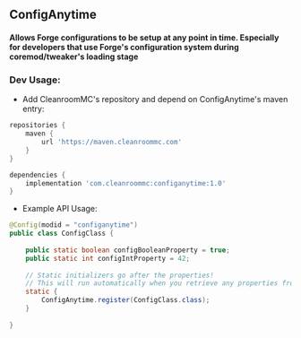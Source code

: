 ## ConfigAnytime

#### Allows Forge configurations to be setup at any point in time. Especially for developers that use Forge's configuration system during coremod/tweaker's loading stage


### Dev Usage:

- Add CleanroomMC's repository and depend on ConfigAnytime's maven entry:
```groovy
repositories {
    maven {
        url 'https://maven.cleanroommc.com'
    }
}

dependencies {
    implementation 'com.cleanroommc:configanytime:1.0'
}
```

- Example API Usage:

```java
@Config(modid = "configanytime")
public class ConfigClass {
    
    public static boolean configBooleanProperty = true;
    public static int configIntProperty = 42;
    
    // Static initializers go after the properties!
    // This will run automatically when you retrieve any properties from this config class
    static {
        ConfigAnytime.register(ConfigClass.class);
    }
    
}
```